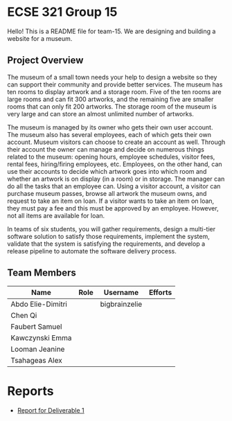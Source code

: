 # ECSE 321 Group 15 

Hello! This is a README file for team-15. We are designing and building a website for a museum. 

## Project Overview  
The museum of a small town needs your help to design a website so they can support their community and provide better services. The museum has ten rooms to display artwork and a storage room. Five of the ten rooms are large rooms and can fit 300 artworks, and the remaining five are smaller rooms that can only fit 200 artworks. The storage room of the museum is very large and can store an almost unlimited number of artworks.

The museum is managed by its owner who gets their own user account. The museum also has several employees, each of which gets their own account. Museum visitors can choose to create an account as well. Through their account the owner can manage and decide on numerous things related to the museum: opening hours, employee schedules, visitor fees, rental fees, hiring/firing employees, etc. Employees, on the other hand, can use their accounts to decide which artwork goes into which room and whether an artwork is on display (in a room) or in storage. The manager can do all the tasks that an employee can. Using a visitor account, a visitor can purchase museum passes, browse all artwork the museum owns, and request to take an item on loan. If a visitor wants to take an item on loan, they must pay a fee and this must be approved by an employee. However, not all items are available for loan.

In teams of six students, you will gather requirements, design a multi-tier software solution to satisfy those requirements, implement the system, validate that the system is satisfying the requirements, and develop a release pipeline to automate the software delivery process.

## Team Members 
| Name  | Role | Username | Efforts |
| ------------- | --- | --- | --- |
| Abdo Elie-Dimitri  |  | bigbrainzelie |  |
| Chen Qi  |  |   |  |
| Faubert Samuel  |  |  |  |
| Kawczynski Emma  |  |  |  |
| Looman Jeanine  |  |  |  |
| Tsahageas Alex |  |  |  |

# Reports

- [Report for Deliverable 1](https://github.com/McGill-ECSE321-Fall2022/project-group-15/wiki/Report-1-Page)
